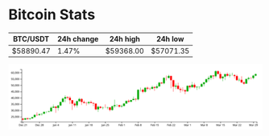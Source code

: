 # Bitcoin Stats

BTC/USDT|24h change|24h high|24h low|
|---|---|---|---|
|$58890.47|1.47%|$59368.00|$57071.35|

<img src="./chart.svg">
